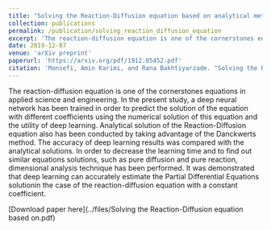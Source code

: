 ```yaml
---
title: "Solving the Reaction-Diffusion equation based on analytical methods and deep learning algorithm; the Case study of sulfate attack to concrete"
collection: publications
permalink: /publication/solving_reaction_diffusion_equation
excerpt: 'The reaction-diffusion equation is one of the cornerstones equations in applied science and engineering. In the present study, a deep neural network has been trained in order to predict the solution of the equation with different coefficients using the numerical solution of this equation and the utility of deep learning. Analytical solution of the Reaction-Diffusion equation also has been conducted by taking advantage of the Danckwerts method. The accuracy of deep learning results was compared with the analytical solutions. In order to decrease the learning time and to find out similar equations solutions, such as pure diffusion and pure reaction, dimensional analysis technique has been performed. It was demonstrated that deep learning can accurately estimate the Partial Differential Equations solutionin the case of the reaction-diffusion equation with a constant coefficient.'
date: 2019-12-07
venue: 'arXiv preprint'
paperurl: 'https://arxiv.org/pdf/1912.05452.pdf'
citation: 'Monsefi, Amin Karimi, and Rana Bakhtiyarzade. "Solving the Reaction-Diffusion equation based on analytical methods and deep learning algorithm; the Case study of sulfate attack to concrete." arXiv preprint arXiv:1912.05452 (2019).'
---
```


The reaction-diffusion equation is one of the cornerstones equations in applied science and engineering. In the present study, a deep neural network has been trained in order to predict the solution of the equation with different coefficients using the numerical solution of this equation and the utility of deep learning. Analytical solution of the Reaction-Diffusion equation also has been conducted by taking advantage of the Danckwerts method. The accuracy of deep learning results was compared with the analytical solutions. In order to decrease the learning time and to find out similar equations solutions, such as pure diffusion and pure reaction, dimensional analysis technique has been performed. It was demonstrated that deep learning can accurately estimate the Partial Differential Equations solutionin the case of the reaction-diffusion equation with a constant coefficient.

[Download paper here](../files/Solving the Reaction-Diffusion equation based on.pdf)